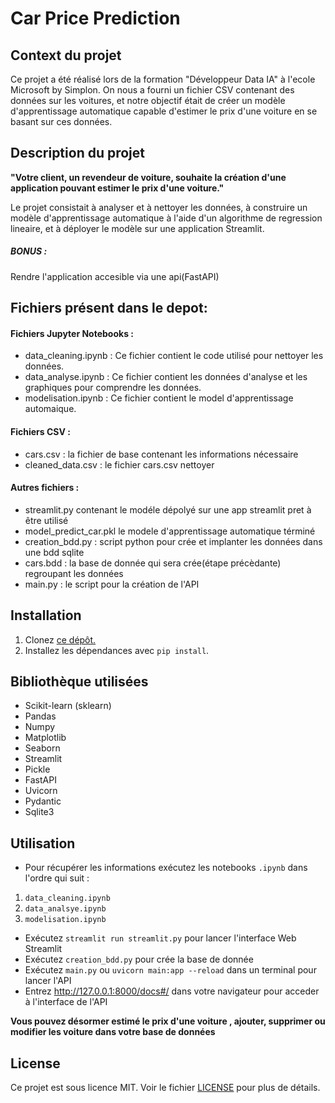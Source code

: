 # Car Price Prediction

## Context du projet

Ce projet a été réalisé lors de la formation "Développeur Data IA" à l'ecole Microsoft by Simplon. On nous a fourni un fichier CSV contenant des données sur les voitures, et notre objectif était de créer un modèle d'apprentissage automatique capable d'estimer le prix d'une voiture en se basant sur ces données.



## Description du projet 

**"Votre client, un revendeur de voiture, souhaite la création d'une application pouvant estimer le prix d'une voiture."**

Le projet consistait à analyser et à nettoyer les données, à construire un modèle d'apprentissage automatique à l'aide d'un algorithme  de regression lineaire, et à déployer le modèle sur une application Streamlit.

##### BONUS :

Rendre l'application accesible via une api(FastAPI)

## Fichiers présent dans le depot: 

#### Fichiers Jupyter Notebooks :

- data_cleaning.ipynb : Ce fichier contient le code utilisé pour nettoyer les données.
- data_analyse.ipynb : Ce fichier contient les données d'analyse et les graphiques pour comprendre les données.
- modelisation.ipynb : Ce fichier contient le model d'apprentissage automaique.

#### Fichiers CSV :

-  cars.csv : la fichier de base contenant les informations nécessaire
-  cleaned_data.csv : le fichier cars.csv nettoyer

#### Autres fichiers :

- streamlit.py contenant le modéle dépolyé sur une app streamlit pret  à être utilisé
- model_predict_car.pkl le modele d'apprentissage automatique términé
- creation_bdd.py : script python pour crée et implanter les données dans une bdd sqlite
- cars.bdd : la base de donnée qui sera crée(étape précèdante) regroupant les données 
- main.py : le script pour la création de l'API




## Installation

1. Clonez [ce dépôt.](https://github.com/ForskyOnly/car_price_prediction)
2. Installez les dépendances avec `pip install`.


## Bibliothèque utilisées

- Scikit-learn (sklearn)
- Pandas
- Numpy
- Matplotlib
- Seaborn
- Streamlit
- Pickle
- FastAPI
- Uvicorn
- Pydantic
- Sqlite3


## Utilisation

- Pour récupérer les informations exécutez les notebooks `.ipynb`  dans l'ordre qui suit :
1. `data_cleaning.ipynb` 
2. `data_analsye.ipynb` 
3. `modelisation.ipynb` 
- Exécutez `streamlit run streamlit.py` pour lancer l'interface Web Streamlit
- Exécutez `creation_bdd.py` pour crée la base de donnée
- Exécutez `main.py`  ou `uvicorn main:app --reload` dans un terminal pour lancer l'API
- Entrez http://127.0.0.1:8000/docs#/ dans votre navigateur pour acceder à l'interface de l'API

**Vous pouvez désormer estimé le prix d'une voiture , ajouter, supprimer ou modifier les voiture dans votre base de données**


## License

Ce projet est sous licence MIT. Voir le fichier [LICENSE](LICENSE) pour plus de détails.
